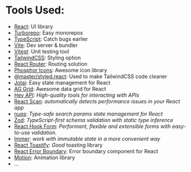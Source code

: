 # Tools Used:

- [React](https://react.dev): UI library
- [Turborepo](https://turborepo.com): Easy monorepos
- [TypeScript](https://www.typescriptlang.org/): Catch bugs earlier
- [Vite](https://vite.dev/): Dev server & bundler
- [Vitest](https://vitest.dev/): Unit testing tool
- [TailwindCSS](https://tailwindcss.com/): Styling option
- [React Router](https://reactrouter.com/): Routing solution
- [Phosphor Icons](https://phosphoricons.com/): Awesome icon library
- [@master/styled.react](https://github.com/master-co/styled): Used to make TailwindCSS code cleaner
- [Jotai](https://jotai.org/): Easy state management for React
- [AG Grid](https://www.ag-grid.com/): Awesome data grid for React
- [Hey API](https://heyapi.dev/): *High-quality tools for interacting with APIs*
- [React Scan](https://react-scan.com/): *automatically detects performance issues in your React app*
- [nuqs](https://nuqs.47ng.com/): *Type-safe search params state management for React*
- [Zod](https://zod.dev/): *TypeScript-first schema validation with static type inference*
- [React Hook Form](https://react-hook-form.com/): *Performant, flexible and extensible forms with easy-to-use validation.*
- [Immer](): *work with immutable state in a more convenient way*
- [React Toastify](): *Good* toasting library
- [React Error Boundary](): Error boundary component for React
- [Motion](https://motion.dev/): Animation library
- ...
